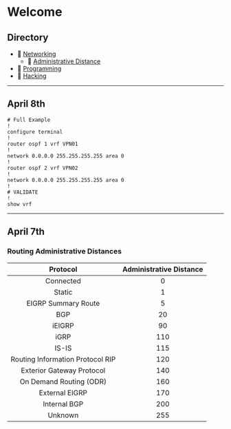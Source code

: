 # Welcome

## Directory

* :file_folder: [Networking](./#)
    + :open_file_folder: [Administrative Distance](./networking/admin-distances.md)
* :file_folder: [Programming](./#)
* :file_folder: [Hacking](./#)

---

## April 8th

```
# Full Example
!
configure terminal
!
router ospf 1 vrf VPN01
!
network 0.0.0.0 255.255.255.255 area 0
!
router ospf 2 vrf VPN02
!
network 0.0.0.0 255.255.255.255 area 0
!
# VALIDATE
!
show vrf
```

---

## April 7th

### Routing Administrative Distances

| Protocol | Administrative Distance |
|:--------:|:-----------------------:|
|Connected|0|
|Static|1|
|EIGRP Summary Route|5|
|BGP|20|
|iEIGRP|90|
|iGRP|110|
|IS-IS|115|
|Routing Information Protocol RIP|120|
|Exterior Gateway Protocol|140|
|On Demand Routing (ODR)|160|
|External EIGRP|170|
|Internal BGP|200|
|Unknown|255|
